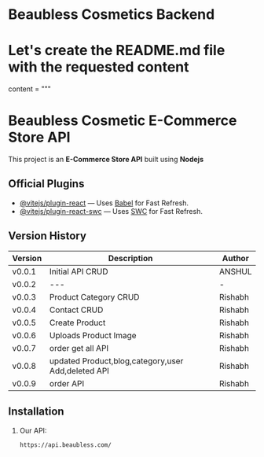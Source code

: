 # Beaubless Cosmetics Backend

# Let's create the README.md file with the requested content

content = """

# Beaubless Cosmetic E-Commerce Store API

This project is an **E-Commerce Store API** built using **Nodejs** 

## Official Plugins

- [@vitejs/plugin-react](https://github.com/vitejs/vite-plugin-react) — Uses [Babel](https://babeljs.io/) for Fast Refresh.
- [@vitejs/plugin-react-swc](https://github.com/vitejs/vite-plugin-react-swc) — Uses [SWC](https://swc.rs/) for Fast Refresh.

## Version History

| Version | Description                                    | Author |
| ------- | ---------------------------------------------- | ------ |
| v0.0.1  | Initial API CRUD                               | ANSHUL  |
| v0.0.2  | ---                                            | -       |
| v0.0.3  | Product Category CRUD                          | Rishabh |
| v0.0.4  | Contact CRUD                                   | Rishabh |
| v0.0.5  | Create Product                                 | Rishabh |
| v0.0.6  | Uploads Product Image                          | Rishabh |
| v0.0.7  | order get all API                              | Rishabh |
| v0.0.8  | updated Product,blog,category,user Add,deleted API  | Rishabh |
| v0.0.9  | order API                                      | Rishabh |

## Installation

1. Our API:
   ```bash
   https://api.beaubless.com/

   ```
